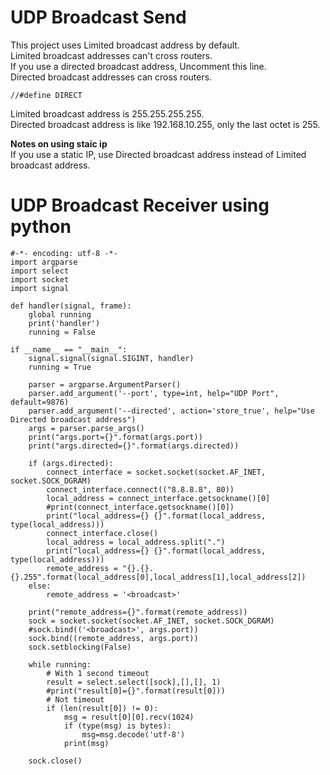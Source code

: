 # UDP Broadcast Send
This project uses Limited broadcast address by default.   
Limited broadcast addresses can't cross routers.   
If you use a directed broadcast address, Uncomment this line.   
Directed broadcast addresses can cross routers.   
```
//#define DIRECT
```

Limited broadcast address is 255.255.255.255.   
Directed broadcast address is like 192.168.10.255, only the last octet is 255.   

__Notes on using staic ip__   
If you use a static IP, use Directed broadcast address instead of Limited broadcast address.   

# UDP Broadcast Receiver using python
```
#-*- encoding: utf-8 -*-
import argparse
import select
import socket
import signal

def handler(signal, frame):
    global running
    print('handler')
    running = False

if __name__ == "__main__":
    signal.signal(signal.SIGINT, handler)
    running = True

    parser = argparse.ArgumentParser()
    parser.add_argument('--port', type=int, help="UDP Port", default=9876)
    parser.add_argument('--directed', action='store_true', help="Use Directed broadcast address")
    args = parser.parse_args()
    print("args.port={}".format(args.port))
    print("args.directed={}".format(args.directed))

    if (args.directed):
        connect_interface = socket.socket(socket.AF_INET, socket.SOCK_DGRAM)
        connect_interface.connect(("8.8.8.8", 80))
        local_address = connect_interface.getsockname()[0]
        #print(connect_interface.getsockname()[0])
        print("local_address={} {}".format(local_address, type(local_address)))
        connect_interface.close()
        local_address = local_address.split(".")
        print("local_address={} {}".format(local_address, type(local_address)))
        remote_address = "{}.{}.{}.255".format(local_address[0],local_address[1],local_address[2])
    else:
        remote_address = '<broadcast>'

    print("remote_address={}".format(remote_address))
    sock = socket.socket(socket.AF_INET, socket.SOCK_DGRAM)
    #sock.bind(('<broadcast>', args.port))
    sock.bind((remote_address, args.port))
    sock.setblocking(False)

    while running:
        # With 1 second timeout
        result = select.select([sock],[],[], 1)
        #print("result[0]={}".format(result[0]))
        # Not timeout
        if (len(result[0]) != 0):
            msg = result[0][0].recv(1024)
            if (type(msg) is bytes):
                msg=msg.decode('utf-8')
            print(msg)

    sock.close()
```
